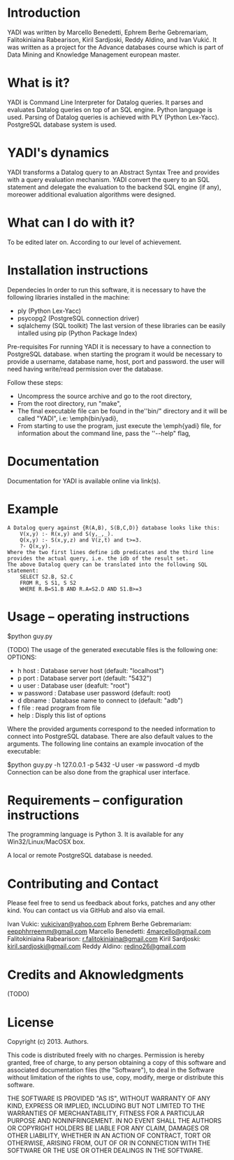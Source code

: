 # Introduction

YADI was written by Marcello Benedetti, Ephrem Berhe Gebremariam, Falitokiniaina Rabearison, Kiril Sardjoski, Reddy Aldino, and Ivan Vukić. It was written as a project for the Advance databases course which is part of Data Mining and Knowledge Management european master.


# What is it?

YADI is Command Line Interpreter for Datalog queries. It parses and evaluates Datalog queries on top of an SQL engine. Python language is used. Parsing of Datalog queries is achieved with PLY (Python Lex-Yacc). PostgreSQL database system is used.


# YADI's dynamics

YADI transforms a Datalog query to an Abstract Syntax Tree and provides with a query evaluation mechanism. YADI convert the query to an SQL statement and delegate the evaluation to the backend SQL engine (if any), moreower additional evaluation algorithms were designed. 


# What can I do with it?

To be edited later on. According to our level of achievement.


# Installation instructions

Dependecies
In order to run this software, it is necessary to have the following libraries installed in the machine:
- ply (Python Lex-Yacc)
- psycopg2 (PostgreSQL connection driver) 
- sqlalchemy (SQL toolkit)
The last version of these libraries can be easily intalled using pip (Python Package Index)

Pre-requisites
For running YADI it is necessary to have a connection to PostgreSQL database.
when starting the program it would be necessary to provide a username, database name, host, port and password.
the user will need having write/read permission over the database.

Follow these steps:
- Uncompress the source archive and go to the root directory,
- From the root directory, run "make",
- The final executable file can be found in the''bin/" directory and it will be called "YADI", i.e: \emph{bin/yadi},
- From starting to use the program, just execute the \emph{yadi} file, for information about the command line, 
  pass the ''--help" flag,

# Documentation

Documentation for YADI is available online via link(s). 


# Example
	A Datalog query against {R(A,B), S(B,C,D)} database looks like this:
		V(x,y) :- R(x,y) and S(y,_,_). 
		Q(x,y) :- S(x,y,z) and V(z,t) and t>=3.
		?- Q(x,y).
	Where the two first lines define idb predicates and the third line provides the actual query, i.e. the idb of the result set.
	The above Datalog query can be translated into the following SQL statement:
		SELECT S2.B, S2.C 
		FROM R, S S1, S S2  
		WHERE R.B=S1.B AND R.A=S2.D AND S1.B>=3
		

# Usage – operating instructions

$python guy.py

(TODO)
The usage of the generated executable files is the following one:
OPTIONS:
- h host	: Database server host (default: "localhost")
- p port	: Database server port (default: "5432")
- u user	: Database user (deafult: "root")
- w password	: Database user password (default: root)
- d dbname	: Database name to connect to (default: "adb")
- f file	: read program from file
- help		: Disply this list of options

Where the provided arguments correspond to the needed information to connect into PostgreSQL database. There are also
default values to the arguments. The following line contains an example invocation of the executable:

$python guy.py -h 127.0.0.1 -p 5432 -U user -w password -d mydb
Connection can be also done from the graphical user interface.
	

# Requirements – configuration instructions

The programming language is Python 3. It is available for any Win32/Linux/MacOSX box. 

A local or remote PostgreSQL database is needed.


# Contributing and Contact

Please feel free to send us feedback about forks, patches and any other kind. You can contact us via GitHub and also via email.

Ivan Vukic: vukicivan@yahoo.com 
Ephrem Berhe Gebremariam: eepphhrreemm@gmail.com 
Marcello Benedetti: 4marcello@gmail.com 
Falitokiniaina Rabearison: r.falitokiniaina@gmail.com 
Kiril Sardjoski: kiril.sardjoski@gmail.com 
Reddy Aldino: redino26@gmail.com 


# Credits and Aknowledgments

(TODO)


# License

Copyright (c) 2013. Authors. 

This code is distributed freely with no charges. Permission is hereby granted, free of charge, to any person obtaining a copy of this software and associated documentation files (the "Software"), to deal in the Software without limitation of the rights to use, copy, modify, merge or distribute this software.

THE SOFTWARE IS PROVIDED "AS IS", WITHOUT WARRANTY OF ANY KIND, EXPRESS OR IMPLIED, INCLUDING BUT NOT LIMITED TO THE WARRANTIES OF MERCHANTABILITY, FITNESS FOR A PARTICULAR PURPOSE AND NONINFRINGEMENT. IN NO EVENT SHALL THE AUTHORS OR COPYRIGHT HOLDERS BE LIABLE FOR ANY CLAIM, DAMAGES OR OTHER LIABILITY, WHETHER IN AN ACTION OF CONTRACT, TORT OR OTHERWISE, ARISING FROM, OUT OF OR IN CONNECTION WITH THE SOFTWARE OR THE USE OR OTHER DEALINGS IN THE SOFTWARE.
